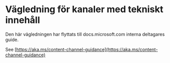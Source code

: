 # <a name="technical-content-channel-guidance"></a>Vägledning för kanaler med tekniskt innehåll

Den här vägledningen har flyttats till docs.microsoft.com interna deltagares guide.

See [https://aka.ms/content-channel-guidance](https://aka.ms/content-channel-guidance)